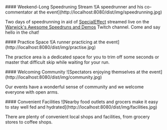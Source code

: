 <div class="content" markdown="1">
#### Weekend-Long Speedruning Stream
![A speedrunner and his co-commentator at the event](http://localhost:8080/dist/img/speedrunning.jpg)

Two days of speedrunning in aid of [SpecialEffect](https://specialeffect.org) streamed live on the [Warwick's Awesome Speedruns and Demos](https://twitch.tv/warwickspeedrun) Twitch channel. Come and say hello in the chat!
</div>

<div class="content" markdown="1">
#### Practice Space
![A runner practicing at the event](http://localhost:8080/dist/img/practise.jpg)

The practice area is a dedicated space for you to trim off some seconds or master that difficult skip while waiting for your run.
</div>

<div class="content" markdown="1">
#### Welcoming Community
![Spectators enjoying themselves at the event](http://localhost:8080/dist/img/community.jpg)

Our events have a wonderful sense of community and we welcome everyone with open arms.
</div>

<div class="content" markdown="1">
#### Convenient Facilities
![Nearby food outlets and grocers make it easy to stay well fed and hydrated](http://localhost:8080/dist/img/facilities.jpg)

There are plenty of convenient local shops and facilities, from grocery stores to coffee shops.
</div>
